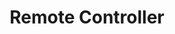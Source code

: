 ---
date_added: 2020-09-26
model: HS1RC
vendor: Heiman
title: Remote Controller
category: remote
supports: action
zigbeemodel: ['RC_V14','RC-EM','RC-N']
compatible: [deconz,z2m]
z2m: HS1RC-N
deconz: 3004
mlink: http://www.heimantech.com/product/?type=detail&id=10
link: https://www.aliexpress.com/item/4000033157179.html
link2: https://www.amazon.co.uk/HEIMAN-Zigbee-Detector-CombuStible-Sensor/dp/B07C6QYZ3W
link3: https://www.alibaba.com/product-detail/HEIMAN-HS1CG-Smart-home-zigbee-Natural_60379571509.html
---